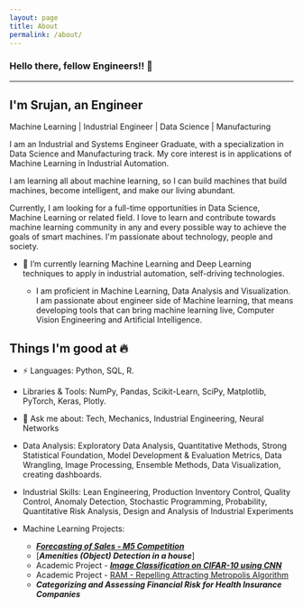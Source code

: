 ```yaml
---
layout: page
title: About
permalink: /about/
---
```



### Hello there, fellow Engineers!! 👋
-----------------------------------------------------------------------
I'm Srujan, an Engineer
-----------------------------------------------------------------------
Machine Learning | Industrial Engineer | Data Science | Manufacturing


I am an Industrial and Systems Engineer Graduate, with a specialization in Data Science and Manufacturing track. My core interest is in applications of Machine Learning in Industrial Automation.

I am learning all about machine learning, so I can build machines that build machines, become intelligent, and make our living abundant.

Currently, I am looking for a full-time opportunities in Data Science, Machine Learning or related field. I love to learn and contribute towards machine learning community in any and every possible way to achieve the goals of smart machines. I'm passionate about technology, people and society.

- 🌱 I’m currently learning Machine Learning and Deep Learning techniques to apply in industrial automation, self-driving technologies.

  - I am proficient in Machine Learning, Data Analysis and Visualization. I am passionate about engineer side of Machine learning, that means developing tools that can bring machine learning live, Computer Vision Engineering and Artificial Intelligence.


Things I'm good at 🔥
-----------------------------------------------------------------------
- ⚡ Languages: Python, SQL, R.

- Libraries & Tools: NumPy, Pandas, Scikit-Learn, SciPy, Matplotlib, PyTorch, Keras, Plotly.

- 💬 Ask me about: Tech, Mechanics, Industrial Engineering, Neural Networks

- Data Analysis: Exploratory Data Analysis, Quantitative Methods, Strong Statistical Foundation, Model Development & Evaluation Metrics, Data Wrangling, Image Processing, Ensemble Methods, Data Visualization, creating dashboards.

- Industrial Skills: Lean Engineering, Production Inventory Control, Quality Control, Anomaly Detection, Stochastic Programming, Probability, Quantitative Risk Analysis, Design and Analysis of Industrial Experiments 

- Machine Learning Projects:
  - [***Forecasting of Sales - M5 Competition***](https://srujanreddyj.github.io/portfolio/2020/09/25/M5_1.html)
  - [***Amenities (Object) Detection in a house***]
  - Academic Project - [***Image Classification on CIFAR-10 using CNN***](https://github.com/srujanreddyj/ENGINEERING_DATA_ANALYSIS-ISEN-613---ACADEMIC_PROJECT)
  - Academic Project - [RAM - Repelling Attracting Metropolis Algorithm](https://github.com/srujanreddyj/STAT-654-Term-Project)
  - ***Categorizing and Assessing Financial Risk for Health Insurance Companies***


